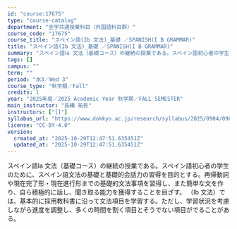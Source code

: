 ```yaml
---
id: "course:17675"
type: "course-catalog"
department: "全学共通授業科目（外国語科目群）"
course_code: "17675"
course_title: "スペイン語(Ib 文法)_基礎 ／SPANISH(I B GRAMMAR)"
title: "スペイン語(Ib 文法)_基礎 ／SPANISH(I B GRAMMAR)"
summary: "スペイン語Ⅰa 文法（基礎コース）の継続の授業である。スペイン語初心者の学生のために、スペイン語文法の基礎と基礎的会話力の習得を目的とする。再帰動詞や現在完了形・現在進行形までの基礎的文法事項を習得し、また簡単な文を作り、自ら積極的に話し、…"
tags: []
campus: ""
term: ""
period: "水3／Wed 3"
course_type: "秋学期／Fall"
credits: 1
year: "2025年度／2025 Academic Year 秋学期／FALL SEMESTER"
main_instructor: "長縄 祐弥"
instructors: ["[]"]
syllabus_url: "https://www.dokkyo.ac.jp/research/syllabus/2025/0904/0904_17675_ja_JP.html"
license: "CC-BY-4.0"
version:
  created_at: "2025-10-29T12:47:51.635451Z"
  updated_at: "2025-10-29T12:47:51.635451Z"
---
```

スペイン語Ⅰa 文法（基礎コース）の継続の授業である。スペイン語初心者の学生のために、スペイン語文法の基礎と基礎的会話力の習得を目的とする。再帰動詞や現在完了形・現在進行形までの基礎的文法事項を習得し、また簡単な文を作り、自ら積極的に話し、聞き取る能力を獲得することを目ざす。 （Ⅰb 文法）では、基本的に採用教科書に沿って文法項目を学習する。ただし、学習状況を考慮しながら進度を調整し、多くの時間を割く項目とそうでない項目がでることがある。
